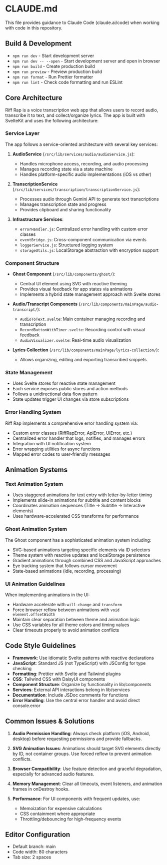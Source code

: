 # CLAUDE.md

This file provides guidance to Claude Code (claude.ai/code) when working with code in this repository.

## Build & Development

- `npm run dev` - Start development server
- `npm run dev -- --open` - Start development server and open in browser
- `npm run build` - Create production build
- `npm run preview` - Preview production build
- `npm run format` - Run Prettier formatter
- `npm run lint` - Check code formatting and run ESLint

## Core Architecture

Riff Rap is a voice transcription web app that allows users to record audio, transcribe it to text, and collect/organize lyrics. The app is built with SvelteKit and uses the following architecture:

### Service Layer

The app follows a service-oriented architecture with several key services:

1. **AudioService** (`/src/lib/services/audio/audioService.js`):
   - Handles microphone access, recording, and audio processing
   - Manages recording state via a state machine
   - Handles platform-specific audio implementations (iOS vs other)

2. **TranscriptionService** (`/src/lib/services/transcription/transcriptionService.js`):
   - Processes audio through Gemini API to generate text transcriptions
   - Manages transcription state and progress
   - Provides clipboard and sharing functionality

3. **Infrastructure Services**:
   - `errorHandler.js`: Centralized error handling with custom error classes
   - `eventBridge.js`: Cross-component communication via events
   - `loggerService.js`: Structured logging system
   - `storageUtils.js`: LocalStorage abstraction with encryption support

### Component Structure

- **Ghost Component** (`/src/lib/components/ghost/`):
  - Central UI element using SVG with reactive theming
  - Provides visual feedback for app states via animations
  - Implements a hybrid state management approach with Svelte stores

- **Audio/Transcript Components** (`/src/lib/components/mainPage/audio-transcript/`):
  - `AudioToText.svelte`: Main container managing recording and transcription
  - `RecordButtonWithTimer.svelte`: Recording control with visual feedback
  - `AudioVisualizer.svelte`: Real-time audio visualization

- **Lyrics Collection** (`/src/lib/components/mainPage/lyrics-collection/`):
  - Allows organizing, editing and exporting transcribed snippets

### State Management

- Uses Svelte stores for reactive state management
- Each service exposes public stores and action methods
- Follows a unidirectional data flow pattern
- State updates trigger UI changes via store subscriptions

### Error Handling System

Riff Rap implements a comprehensive error handling system via:

- Custom error classes (RiffRapError, ApiError, UIError, etc.)
- Centralized error handler that logs, notifies, and manages errors
- Integration with UI notification system
- Error wrapping utilities for async functions
- Mapped error codes to user-friendly messages

## Animation Systems

### Text Animation System

- Uses staggered animations for text entry with letter-by-letter timing
- Implements slide-in animations for subtitle and content blocks
- Coordinates animation sequences (Title → Subtitle → Interactive elements)
- Uses hardware-accelerated CSS transforms for performance

### Ghost Animation System

The Ghost component has a sophisticated animation system including:

- SVG-based animations targeting specific elements via ID selectors
- Theme system with reactive updates and localStorage persistence
- Gradient animations through combined CSS and JavaScript approaches
- Eye tracking system that follows cursor movement
- State-based animations (idle, recording, processing)

### UI Animation Guidelines

When implementing animations in the UI:

- Hardware accelerate with `will-change` and `transform`
- Force browser reflow between animations with `void element.offsetWidth`
- Maintain clear separation between theme and animation logic
- Use CSS variables for all theme colors and timing values
- Clear timeouts properly to avoid animation conflicts

## Code Style Guidelines

- **Framework**: Use idiomatic Svelte patterns with reactive declarations
- **JavaScript**: Standard JS (not TypeScript) with JSConfig for type checking
- **Formatting**: Prettier with Svelte and Tailwind plugins
- **CSS**: Tailwind CSS with DaisyUI components
- **Component Structure**: Organize by functionality in lib/components
- **Services**: External API interactions belong in lib/services
- **Documentation**: Include JSDoc comments for functions
- **Error Handling**: Use the central error handler and avoid direct console.error

## Common Issues & Solutions

1. **Audio Permission Handling**: Always check platform (iOS, Android, desktop) before requesting permissions and provide fallbacks.

2. **SVG Animation Issues**: Animations should target SVG elements directly by ID, not container groups. Use forced reflow to prevent animation conflicts.

3. **Browser Compatibility**: Use feature detection and graceful degradation, especially for advanced audio features.

4. **Memory Management**: Clear all timeouts, event listeners, and animation frames in onDestroy hooks.

5. **Performance**: For UI components with frequent updates, use:
   - Memoization for expensive calculations
   - CSS containment where appropriate
   - Throttling/debouncing for high-frequency events

## Editor Configuration

- Default branch: main
- Code width: 80 characters
- Tab size: 2 spaces